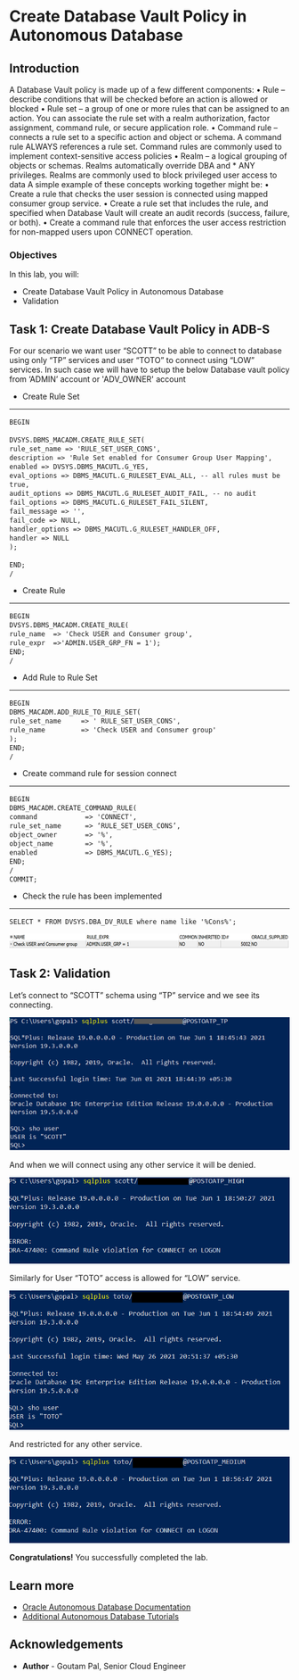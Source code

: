 # Create Database Vault Policy in Autonomous Database

## Introduction

A Database Vault policy is made up of a few different components:
•	Rule – describe conditions that will be checked before an action is allowed or blocked
•	Rule set – a group of one or more rules that can be assigned to an action. You can associate the rule set with a realm authorization, factor assignment, command rule, or secure application role.
•	Command rule – connects a rule set to a specific action and object or schema. A command rule ALWAYS references a rule set. Command rules are commonly used to implement context-sensitive access policies 
•	Realm – a logical grouping of objects or schemas. Realms automatically override DBA and * ANY privileges. Realms are commonly used to block privileged user access to data
A simple example of these concepts working together might be:
•	Create a rule that checks the user session is connected using mapped consumer group service.
•	Create a rule set that includes the rule, and specified when Database Vault will create an audit records (success, failure, or both).
•	Create a command rule that enforces the user access restriction for non-mapped users upon CONNECT operation.



### Objectives

In this lab, you will:

-   Create Database Vault Policy in Autonomous Database
-   Validation

## Task 1: Create Database Vault Policy in ADB-S

For our scenario we want user “SCOTT” to be able to connect to database using only “TP” services and user “TOTO” to connect using “LOW” services.
In such case we will have to setup the below Database vault policy from ‘ADMIN’ account or 'ADV_OWNER' account

- Create Rule Set


---

    
    BEGIN

    DVSYS.DBMS_MACADM.CREATE_RULE_SET(
    rule_set_name => 'RULE_SET_USER_CONS',
    description => 'Rule Set enabled for Consumer Group User Mapping',
    enabled => DVSYS.DBMS_MACUTL.G_YES,
    eval_options => DBMS_MACUTL.G_RULESET_EVAL_ALL, -- all rules must be true,
    audit_options => DBMS_MACUTL.G_RULESET_AUDIT_FAIL, -- no audit
    fail_options => DBMS_MACUTL.G_RULESET_FAIL_SILENT,
    fail_message => '',
    fail_code => NULL,
    handler_options => DBMS_MACUTL.G_RULESET_HANDLER_OFF,
    handler => NULL
    );

    END;
    /



- Create Rule

---
    BEGIN
    DVSYS.DBMS_MACADM.CREATE_RULE(
    rule_name  => 'Check USER and Consumer group', 
    rule_expr  =>'ADMIN.USER_GRP_FN = 1');
    END;
    /


- Add Rule to Rule Set


---
    BEGIN
    DBMS_MACADM.ADD_RULE_TO_RULE_SET(
    rule_set_name     => ' RULE_SET_USER_CONS',
    rule_name         => 'Check USER and Consumer group'
    );
    END;
    /


- Create command rule for session connect


---
    BEGIN
    DBMS_MACADM.CREATE_COMMAND_RULE(
    command            => 'CONNECT',
    rule_set_name      => ‘RULE_SET_USER_CONS’,
    object_owner       => '%',
    object_name        => '%',
    enabled            => DBMS_MACUTL.G_YES);
    END;
    /
    COMMIT;


- Check the rule has been implemented


---
    SELECT * FROM DVSYS.DBA_DV_RULE where name like '%Cons%';

![Database Vault rule status](./images/picture3.png " ")


## Task 2:   Validation

Let’s connect to “SCOTT” schema using “TP” service and we see its connecting.

![Database connection](./images/picture4.png " ")

And when we will connect using any other service it will be denied.

![Database connection](./images/picture5.png " ")

Similarly for User “TOTO” access is allowed for “LOW” service.

![Database connection](./images/picture6.png " ")

And restricted for any other service.

![Database connection](./images/picture7.png " ")

**Congratulations!** You successfully completed the lab. 

## Learn more

* [Oracle Autonomous Database Documentation](https://docs.oracle.com/en/cloud/paas/autonomous-data-warehouse-cloud/index.html)
* [Additional Autonomous Database Tutorials](https://docs.oracle.com/en/cloud/paas/autonomous-data-warehouse-cloud/tutorials.html)


## Acknowledgements
* **Author** - Goutam Pal, Senior Cloud Engineer